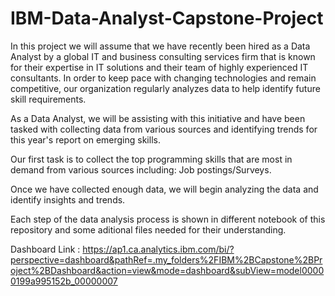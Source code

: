# IBM-Data-Analyst-Capstone-Project
In this project we will assume that we have recently been hired as a Data Analyst by a global IT and business consulting services firm that is known for their expertise in IT solutions and their team of highly experienced IT consultants. In order to keep pace with changing technologies and remain competitive, our organization regularly analyzes data to help identify future skill requirements.

As a Data Analyst, we will be assisting with this initiative and have been tasked with collecting data from various sources and identifying trends for this year's report on emerging skills.

Our first task is to collect the top programming skills that are most in demand from various sources including: Job postings/Surveys.

Once we have collected enough data, we will begin analyzing the data and identify insights and trends.

Each step of the data analysis process is shown in different notebook of this repository and some aditional files needed for their understanding.

Dashboard Link : https://ap1.ca.analytics.ibm.com/bi/?perspective=dashboard&pathRef=.my_folders%2FIBM%2BCapstone%2BProject%2BDashboard&action=view&mode=dashboard&subView=model00000199a995152b_00000007
